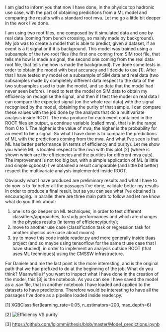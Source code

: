 ﻿I am glad to inform you that now I have done, in the physics top hadronic use case, with the part of obtaining predictions from a ML model and comparing the results with a standard root mva. Let me go a little bit deeper in the work I’ve done.

I am using two root files, one composed by tt simulated data and one by real data (coming from bunch crossing, so mainly made by background). My job was to create a model that is able to predict, given a dataset, if an event is a tt signal or if it is background. This model was trained using a subsample of the two root files (the first one coming from SIM root file, that tells me how is made a signal, the second one coming from the real data root file, that tells me how is made the background). I’ve done some tests in order to obtain the model with best accuracy and I decide to use [1].
After that I have tested my model on a subsample of SIM data and real data (two subsamples made by completely different data respect to the data of the two subsamples used to train the model, and so data that the model had never seen before). I need to test the model on SIM data to obtain my efficiency on recognise the signal, and then if I test the model on real data I can compare the expected signal (on the whole real data) with the signal recognised by the model, obtaining the purity of that sample.
I can compare these values with the job done by the analysts that do a multivariate analysis inside ROOT. The mva produce for each event contained in the ROOT files an output, a continue variable (called mva), that is in the range from 0 to 1. The higher is the value of mva, the higher is the probability for an event to be a signal. So what I have done is to compare the predictions of ML with the predictions coming from the mva. And what I’ve seen is that ML has better performance (in terms of efficiency and purity). Let me show you where ML is located respect to the mva with this plot [2] (where is shown which are the efficiencies and the purities for different mva cuts). The improvement is not too big but, with a simple application of ML (a little and simple xgboost) I’ve obtained a result comparable (and little bit better) respect the multivariate analysis implemented inside ROOT.

Obviously what I have produced are preliminary results and what I have to do now is to fix better all the passages I’ve done, validate better my results in order to produce a final result, but as you can see what I’ve obtained is encouraging.
In parallel there are three main path to follow and let me know what do you think about:
1) one is to go deeper on ML techniques, in order to test different classifiers/approaches, to study performances and which are changes in the physics results (in terms of efficiency/purity);
2) move to another use case (classification task or regression task for another physics use case about muons)
3) try to move this code inside reader.py and more generally inside tfaas project (and so maybe using tensorflow for the same tt use case that I have studied), in order to implement an analysis outside ROOT (that uses ML techniques) using the CMSSW infrastructure.

For Daniele and me the last point is the more interesting, and is the original path that we had prefixed to do at the beginning of the job. What do you think?
Meanwhile if you want to inspect what I have done in the creation of the model, this [3] is the notebook. As you can see I have saved the model as a .sav file, that in another notebook I have loaded and applied to the datasets to have predictions. Therefore would be interesting to have all the passages I’ve done as a pipeline loaded inside reader.py.

[1]
XGBClassifier(learning_rate=0.05, n_estimators=200, max_depth=6)

[2]
![Efficiency VS purity](https://drive.google.com/file/d/1VRnKnSRlJDaAYdV8NQhG57RH51Dx0key/view?usp=sharing)

[3]
https://github.com/lgiommi/thesis/blob/master/Model_predictions.ipynb